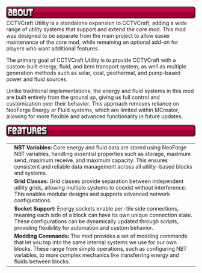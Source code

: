 ![About](https://raw.githubusercontent.com/northwesttrees-gaming/CCTVCraft5Utility/refs/heads/main/pages/curseforge_about.png)
CCTVCraft Utility is a standalone expansion to CCTVCraft, adding a wide range of utility systems that support and extend the core mod. This mod was designed to be separate from the main project to allow easier maintenance of the core mod, while remaining an optional add-on for players who want additional features.

The primary goal of CCTVCraft Utility is to provide CCTVCraft with a custom-built energy, fluid, and item transport system, as well as multiple generation methods such as solar, coal, geothermal, and pump-based power and fluid sources.

Unlike traditional implementations, the energy and fluid systems in this mod are built entirely from the ground up, giving us full control and customization over their behavior. This approach removes reliance on NeoForge Energy or Fluid systems, which are limited within MCreator, allowing for more flexible and advanced functionality in future updates.

![Features](https://raw.githubusercontent.com/northwesttrees-gaming/CCTVCraft5Utility/refs/heads/main/pages/curseforge_features.png)

| | |
| --- | --- |
| | **NBT Variables:** Core energy and fluid data are stored using NeoForge NBT variables, handling essential properties such as storage, maximum send, maximum receive, and maximum capacity. This ensures consistent and reliable data management across all utility-based blocks and systems. |
| | **Grid Classes:** Grid classes provide separation between independent utility grids, allowing multiple systems to coexist without interference. This enables modular designs and supports advanced network configurations. |
| | **Socket Support:** Energy sockets enable per-tile side connections, meaning each side of a block can have its own unique connection state. These configurations can be dynamically updated through scripts, providing flexibility for automation and custom behavior. |
| | **Modding Commands:** The mod provides a set of modding commands that let you tap into the same internal systems we use for our own blocks. These range from simple operations, such as configuring NBT variables, to more complex mechanics like transferring energy and fluids between blocks. |
